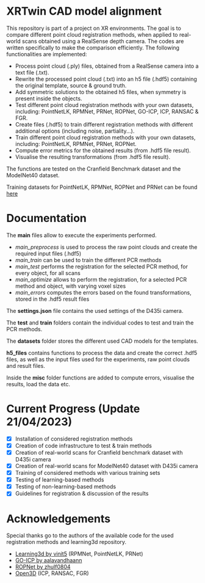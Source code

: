 # XRTwin CAD model alignment

This repository is part of a project on XR environments. The goal is to compare different point cloud registration methods, when applied to real-world scans obtained using a RealSense depth camera. The codes are written specifically to make the comparison efficiently. The following functionalities are implemented:
- Process point cloud (.ply) files, obtained from a RealSense camera into a text file (.txt).
- Rewrite the processed point cloud (.txt) into an h5 file (.hdf5) containing the original template, source & ground truth.
- Add symmetric solutions to the obtained h5 files, when symmetry is present inside the objects.
- Test different point cloud registration methods with your own datasets, including: PointNetLK, RPMNet, PRNet, ROPNet, GO-ICP, ICP, RANSAC & FGR.
- Create files (.hdf5) to train different registration methods with different additional options (including noise, partiality...).
- Train different point cloud registration methods with your own datasets, including: PointNetLK, RPMNet, PRNet, ROPNet.
- Compute error metrics for the obtained results (from .hdf5 file result).
- Visualise the resulting transformations (from .hdf5 file result).

The functions are tested on the Cranfield Benchmark dataset and the ModelNet40 dataset.

Training datasets for PointNetLK, RPMNet, ROPNet and PRNet can be found [here](https://vub-my.sharepoint.com/:f:/g/personal/menthy_denayer_vub_be/EgztyhoVz5JLianKSp7KcxEBhoGzQ2AWnmX_uOmPsXBKbQ?e=U3EBTC)

# Documentation
The __main__ files allow to execute the experiments performed. 
- _main_preprocess_ is used to process the raw point clouds and create the required input files (.hdf5)
- _main_train_ can be used to train the different PCR methods
- _main_test_ performs the registration for the selected PCR method, for every object, for all scans
- _main_optimize_ allows to perform the registration, for a selected PCR method and object, with varying voxel sizes
- _main_errors_ computes the errors based on the found transformations, stored in the .hdf5 result files

The __settings.json__ file contains the used settings of the D435i camera.

The __test__ and __train__ folders contain the individual codes to test and train the PCR methods.

The **datasets** folder stores the different used CAD models for the templates.

**h5_files** contains functions to process the data and create the correct .hdf5 files, as well as the input files used for the experiments, raw point clouds and result files.

Inside the **misc** folder functions are added to compute errors, visualise the results, load the data etc.

# Current Progress (Update 21/04/2023)
- [x] Installation of considered registration methods
- [x] Creation of code infrastructure to test & train methods
- [x] Creation of real-world scans for Cranfield benchmark dataset with D435i camera
- [x] Creation of real-world scans for ModelNet40 dataset with D435i camera
- [X] Training of considered methods with various training sets
- [X] Testing of learning-based methods
- [X] Testing of non-learning-based methods
- [X] Guidelines for registration & discussion of the results

# Acknowledgements
Special thanks go to the authors of the available code for the used registration methods and learning3d repository.
- [Learning3d by vinit5](https://github.com/vinits5/learning3d#use-your-own-data) (RPMNet, PointNetLK, PRNet)
- [GO-ICP by aalavandhaann](https://github.com/aalavandhaann/go-icp_cython)
- [ROPNet by zhulf0804](https://github.com/zhulf0804/ROPNet)
- [Open3D](http://www.open3d.org/) (ICP, RANSAC, FGR)

